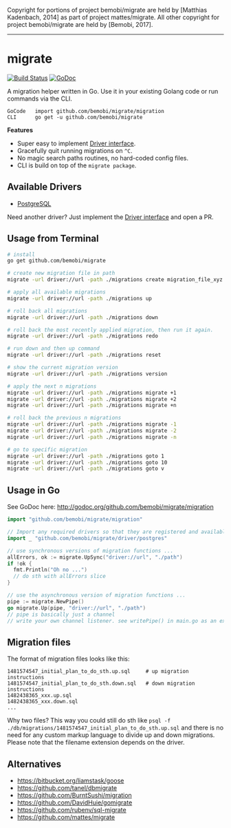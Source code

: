 Copyright for portions of project bemobi/migrate are held by [Matthias Kadenbach, 2014] as part of project mattes/migrate.
All other copyright for project bemobi/migrate are held by [Bemobi, 2017].

---

# migrate

[![Build Status](https://travis-ci.org/bemobi/migrate.svg?branch=master)](https://travis-ci.org/bemobi/migrate)
[![GoDoc](https://godoc.org/github.com/bemobi/migrate?status.svg)](https://godoc.org/github.com/bemobi/migrate)

A migration helper written in Go. Use it in your existing Golang code 
or run commands via the CLI. 

```
GoCode   import github.com/bemobi/migrate/migration
CLI      go get -u github.com/bemobi/migrate
```

__Features__

* Super easy to implement [Driver interface](http://godoc.org/github.com/bemobi/migrate/driver#Driver).
* Gracefully quit running migrations on ``^C``.
* No magic search paths routines, no hard-coded config files.
* CLI is build on top of the ``migrate package``.


## Available Drivers

 * [PostgreSQL](driver/postgres)

Need another driver? Just implement the [Driver interface](http://godoc.org/github.com/bemobi/migrate/driver#Driver) and open a PR.


## Usage from Terminal

```bash
# install
go get github.com/bemobi/migrate

# create new migration file in path
migrate -url driver://url -path ./migrations create migration_file_xyz

# apply all available migrations
migrate -url driver://url -path ./migrations up

# roll back all migrations
migrate -url driver://url -path ./migrations down

# roll back the most recently applied migration, then run it again.
migrate -url driver://url -path ./migrations redo

# run down and then up command
migrate -url driver://url -path ./migrations reset

# show the current migration version
migrate -url driver://url -path ./migrations version

# apply the next n migrations
migrate -url driver://url -path ./migrations migrate +1
migrate -url driver://url -path ./migrations migrate +2
migrate -url driver://url -path ./migrations migrate +n

# roll back the previous n migrations
migrate -url driver://url -path ./migrations migrate -1
migrate -url driver://url -path ./migrations migrate -2
migrate -url driver://url -path ./migrations migrate -n

# go to specific migration
migrate -url driver://url -path ./migrations goto 1
migrate -url driver://url -path ./migrations goto 10
migrate -url driver://url -path ./migrations goto v
```


## Usage in Go

See GoDoc here: http://godoc.org/github.com/bemobi/migrate/migration

```go
import "github.com/bemobi/migrate/migration"

// Import any required drivers so that they are registered and available
import _ "github.com/bemobi/migrate/driver/postgres"

// use synchronous versions of migration functions ...
allErrors, ok := migrate.UpSync("driver://url", "./path")
if !ok {
  fmt.Println("Oh no ...")
  // do sth with allErrors slice
}

// use the asynchronous version of migration functions ...
pipe := migrate.NewPipe()
go migrate.Up(pipe, "driver://url", "./path")
// pipe is basically just a channel
// write your own channel listener. see writePipe() in main.go as an example.
```

## Migration files

The format of migration files looks like this:

```
1481574547_initial_plan_to_do_sth.up.sql     # up migration instructions
1481574547_initial_plan_to_do_sth.down.sql   # down migration instructions
1482438365_xxx.up.sql
1482438365_xxx.down.sql
...
```

Why two files? This way you could still do sth like 
``psql -f ./db/migrations/1481574547_initial_plan_to_do_sth.up.sql`` and there is no
need for any custom markup language to divide up and down migrations. Please note
that the filename extension depends on the driver.


## Alternatives

 * https://bitbucket.org/liamstask/goose
 * https://github.com/tanel/dbmigrate
 * https://github.com/BurntSushi/migration
 * https://github.com/DavidHuie/gomigrate
 * https://github.com/rubenv/sql-migrate
 * https://github.com/mattes/migrate
